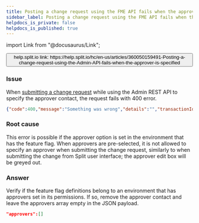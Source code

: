 ```yaml
---
title: Posting a change request using the FME API fails when the approver is specified
sidebar_label: Posting a change request using the FME API fails when the approver is specified
helpdocs_is_private: false
helpdocs_is_published: true
---
```


import Link from "@docusaurus/Link";

<p>
  <button style={{borderRadius:'8px', border:'1px', fontFamily:'Courier New', fontWeight:'800', textAlign:'left'}}> help.split.io link: https://help.split.io/hc/en-us/articles/360050159491-Posting-a-change-request-using-the-Admin-API-fails-when-the-approver-is-specified </button>
</p>

### Issue

When [submitting a change request](https://docs.split.io/reference#create-change-request) while using the Admin REST API to specify the approver contact, the request fails with 400 error.

```json
{"code":400,"message":"Something was wrong","details":"","transactionId":"xxxxxxx"}
```

### Root cause

This error is possible if the approver option is set in the environment that has the feature flag. When approvers are pre-selected, it is not allowed to specify an approver when submitting the change request, similarly to when submitting the change from Split user interface; the approver edit box will be greyed out.

### Answer

Verify if the feature flag definitions belong to an environment that has approvers set in its permissions. If so, remove the approver contact and leave the approvers array empty in the JSON payload.

```json
"approvers":[]
```